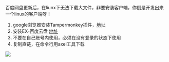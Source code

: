 百度网盘更新后，在liunx下无法下载大文件，非要安装客户端，你倒是开发出来一个linux的客户端呀！
1. google浏览器安装Tampermonkey插件，[地址](https://link.zhihu.com/?target=http%3A//tampermonkey.net/)
2. 安装EX-百度云盘 [地址](https://greasyfork.org/zh-CN/scripts/39854-ex-%E7%99%BE%E5%BA%A6%E4%BA%91%E7%9B%98%E5%8E%BB%E5%8A%A0%E8%BD%BD%E6%8F%90%E7%A4%BA%E7%89%88)
3. 不要在自己账号内使用，必须在没有登录的状态下使用
4. 复制直链，在命令行用axel工具下载

![](http://ogbkru1bq.bkt.clouddn.com/选区_084.png)

